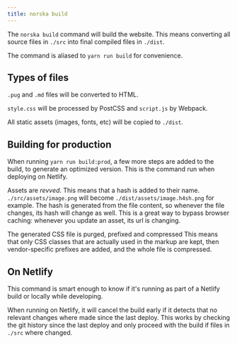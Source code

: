```yaml
---
title: norska build
---
```


The `norska build` command will build the website. This means converting all
source files in `./src` into final compiled files in `./dist`.

The command is aliased to `yarn run build` for convenience.

## Types of files

`.pug` and `.md` files will be converted to HTML.

`style.css` will be processed by PostCSS and `script.js` by Webpack.

All static assets (images, fonts, etc) will be copied to `./dist`.

## Building for production

When running `yarn run build:prod`, a few more steps are added to the build, to
generate an optimized version. This is the command run when deploying on
Netlify.

Assets are _revved_. This means that a hash is added to their name.
`./src/assets/image.png` will become `./dist/assets/image.h4sh.png` for example.
The hash is generated from the file content, so whenever the file changes, its
hash will change as well. This is a great way to bypass browser caching:
whenever you update an asset, its url is changing.

The generated CSS file is purged, prefixed and compressed This means that only
CSS classes that are actually used in the markup are kept, then vendor-specific
prefixes are added, and the whole file is compressed.

## On Netlify

This command is smart enough to know if it's running as part of a Netlify build
or locally while developing.

When running on Netlify, it will cancel the build early if it detects that no
relevant changes where made since the last deploy. This works by checking the
git history since the last deploy and only proceed with the build if files in
`./src` where changed.
